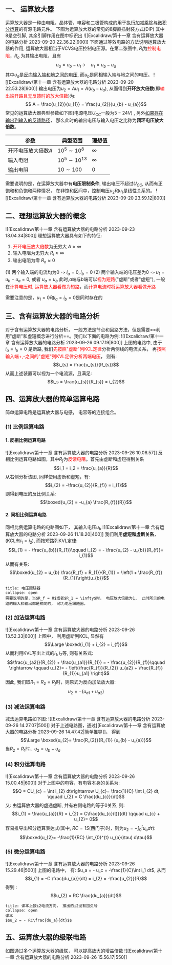 ## 一、 运算放大器
运算放大器是一种由电阻，晶体管，电容和二极管构成的用于<u>执行加减乘除与微积分运算</u>的有源电路元件。
下图为运算放大器的常见的8脚直插封装方式(DIP) 其中8是空引脚, 其余引脚作用在图中标识出
![[Excalidraw/第十一章 含有运算放大器的电路分析 2023-09-20 22.36.22|900]]
下面通过等效电路的方法说明运算放大器的作用, 运算放大器相当于VCVS电压控制电压源。在第二张图中,  $R_i$为<mark style="background: transparent; color: red">控制电阻</mark>，$R_o$ 为其输出电阻，且有
$$u_{a} = u_{b} - u_{1} \rightarrow \quad u_{1} = u_{b} - u_{a}$$
其中$u_{a}$是<u>反向输入端和地之间的电压</u>, 而$u_{b}$是同相输入端与地之间的电压。
![[Excalidraw/第十一章 含有运算放大器的电路分析 2023-09-20 22.53.28|900]]
输出电压为$u_{2} = Au_{1} = A(u_{b} - u_{a})$, 从而得到**开环放大倍数**(即<mark style="background: transparent; color: red">输出端开路且无反馈时的放大倍数</mark>)为: 
$$ A = \frac{u_{2}}{u_{1}} = \frac{u_{2}}{u_{b} - u_{a}}$$
常见的运算放大器典型参数如下图(电源电压$U_{CC}$一般为$5-24V$) , 另外<u>如果存在输出到输入的反馈路径</u>， 那么此时的输出电压与输入电压之比称为**闭环电压放大倍数**。

| 参数                | 典型范围             | 理想值   |
| ------------------- | -------------------- | -------- |
| 开环电压放大倍数$A$ | $10^{5}\sim 10^{8}$  | $\infty$ |
| 输入电阻            | $10^{5}\sim 10^{13}$ | $\infty$ |
| 输出电阻            | $10\sim 100$         | 0        |
需要说明的是，在运算放大器中有**电压限制条件**, 输出电压不超过$U_{CC}$, 从而有正饱和和负饱和两种情况， 在非饱和区间中，控制电压$u_2$和$u_1$是线性关系的。
![[Excalidraw/第十一章 含有运算放大器的电路分析 2023-09-20 23.59.12|800]]
## 二、理想运算放大器的概念
![[Excalidraw/第十一章 含有运算放大器的电路分析 2023-09-23 18.04.34|800]]
理想运算放大器具有如下的特征:
1. <mark style="background: transparent; color: red">开环电压放大倍数</mark>为无穷大 $A \approx \infty$
2. 输入电阻为无穷大 $R_{i} \approx \infty$ 
3. 输出电阻为零 $R_{o} \approx 0$

(1) 两个输入端的电流均为0 `->` $i_a = 0, i_b = 0$
(2) 两个输入端的电压差为0 `->` $u_1 = u_b - u_a = 0$, 或者 $u_a = u_b$
此时,$a$端与$b$端可以<mark style="background: transparent; color: red">视为短路</mark>("虚断"或者"虚短"), 一般在<mark style="background: transparent; color: red">计算电压时, 运算放大器看做为短路</mark>，而<mark style="background: transparent; color: red">计算电流时将运算放大器看做开路</mark>

需要注意的是，$u_1 = 0$和$i_a = i_{b}= 0$是同时存在的

## 三、含有运算放大器的电路分析
对于含有运算放大器的电路分析， 一般方法是节点和回路方法，但是需要==利用"虚断"和虚短概念进行分析==。我们以下面的电路为例: 
![[Excalidraw/第十一章 含有运算放大器的电路分析 2023-09-26 09.17.19|800]]
上图的电路中, 由于$i_a = i_b = 0$ 是断路, 我们<mark style="background: transparent; color: red">先按照"虚断"列KCL定律</mark>分析两侧线的电流关系， 再<mark style="background: transparent; color: red">按照输入端+,-之间的"虚短"列KVL定律分析两端电压</mark>， 则有: 
$$i_{s} = \frac{u_{s}}{R_{s}}$$
从而上述装置可以视为一个电流源，且满足:
$$i_s  = \frac{u_{s}}{R_{s}} = i_{2}$$
## 四、运算放大器的简单运算电路
简单运算电路是运算放大器与电感， 电容等的连接组合。
### (1) 比例运算电路
#### 1. 反相比例运算电路
![[Excalidraw/第十一章 含有运算放大器的电路分析 2023-09-26 10.06.57]]
反相比例运算电路如图，其中$R_f$为<mark style="background: transparent; color: red">反馈电阻</mark>。首先由虚断和虚短得到关系
$$i_1 = i_2  = \frac{u_{a}}{R}$$
从右侧分析该图, 同样使用虚断和虚短，有:
$$i_{2} = -\frac{u_{2}}{R_{f}} = i_{1}$$
则得到电压的反比例关系:
$$\boxed{u_{2} = -u_{a} \frac{R_{f}}{R}}$$
#### 2. 同相比例运算电路
同相比例运算电路的电路图如下， 其输入电压$u_b$
![[Excalidraw/第十一章 含有运算放大器的电路分析 2023-09-26 11.18.20|400]]
我们利用**虚短和虚断关系**，(KCL有$i_1 = i_2$), 而按短路列KVL定律:
$$i_{1} = - \frac{u_{b}}{R_{1}}\qquad  i_{2} = - \frac{u_{2} - u_{b}}{R_{f}}= i_{1}$$
从而有关系: 
$$\boxed{u_{2} = u_{b} \frac{R_{f} + R_{1}}{R_{1}} = \left(1 + \frac{R_{f}}{R_{1}}\right)u_{b}}$$
`````ad-note
title: 电压跟随器
collapse: open
需要说明的是，当$R_f = 0$或者$R_1 = \infty$时， 电压放大倍数为1,  此时所示的电路的输入和输出都是相同的， 称为电压跟随器。
`````
### (2) 加法运算电路
![[Excalidraw/第十一章 含有运算放大器的电路分析 2023-09-26 13.52.33|600]]
上图中， 利用虚断列KCL, 显然有
$$\Large \boxed{i_{1} + i_{2} =  i_{f}}$$
从而利用KVL写出上式的$i_1, i_2$等, 则有关系式:
$$\frac{u_{a2}}{R_{2}} +  \frac{u_{a1}}{R_{1}} = - \frac{u_{2}}{R_{f}}\qquad \rightarrow \qquad u_{2}= - \left(\frac{R_{f}}{R_{2}} u_{a2} +  \frac{R_{f}}{R_{1}}u_{a1} \right)$$
因此, 我们取$R_1 = R_2 = R_f$时，则原式为反向加法放大器: 
$$u_2 = - (u_{a1} + u_{a2})$$
### (3) 减法运算电路
减法运算电路如下图: 
![[Excalidraw/第十一章 含有运算放大器的电路分析 2023-09-26 14.27.07|500]]
对于上述电路图，通过[[Excalidraw/第十一章 含有运算放大器的电路分析 2023-09-26 14.47.42|简单推导]]， 得到
$$\Large \boxed{u_{2}= \frac{R_{2}}{R_{1}} (u_{b} - u_{a})}$$
当$R_2 = R_1$时，$u_2 = u_b - u_a$ 
### (4) 积分运算电路
![[Excalidraw/第十一章 含有运算放大器的电路分析 2023-09-26 15.00.45|600]]
对于上图中的电容，有电容本身的关系为: 
$$Q = CU_{c} =  \int i_{2} dt\rightarrow U_{c}=  \frac{1}{C} \int i_{2} dt, \qquad  i_{2} = C \frac{du_{c}}{dt}$$
又: 由运算放大器的虚通虚断, 并有右侧电路的等于0关系, 则:
$$i_{1} = \frac{u_{a}}{R} = i_{2} = C\frac{du_{c}(t)}{dt} \qquad u_{c}  + u_{2}= 0$$
容易推导出积分运算表达式(其中, $RC = 1S$(西门子)时，则为$u_2 =- \int_{0}^{t} u_a d\tau$):
$$\boxed{u_{2}= -\frac{1}{RC} \int_{0}^{t} u_{a}(\tau) d\tau}$$
### (5) 微分运算电路
![[Excalidraw/第十一章 含有运算放大器的电路分析 2023-09-26 15.29.46|500]]
上图的电路中， 有: $u_a = - u_c = -\frac{1}{C}\int i_1 dt$, 从而
$$i_{1} = -C \frac{du_{a}}{dt} = i_{2} =  -\frac{u_{2}}{R}$$
得到 : 
$$u_{2} = RC \frac{du_{a}}{dt}$$
`````ad-bug
title: 课本上按i2电流方向， 推出的i2没有加负号
collapse: open
课本
$$u_2 = - RC\frac{du_a}{dt}$$
`````

## 五、运算放大器的级联电路
如图通过多个运算放大器的级联， 可以提高放大的增益倍数
![[Excalidraw/第十一章 含有运算放大器的电路分析 2023-09-26 15.56.17|550]]
